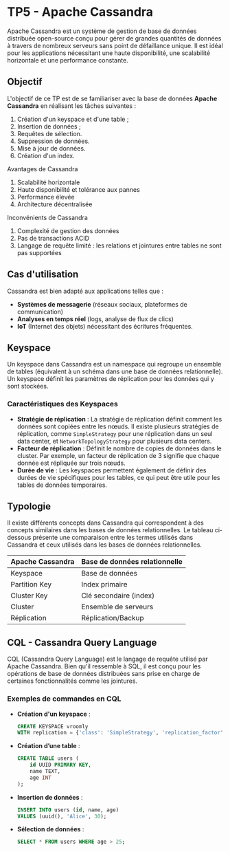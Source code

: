 # TP5 - Apache Cassandra

Apache Cassandra est un système de gestion de base de données distribuée open-source conçu pour gérer de grandes quantités de données à travers de nombreux serveurs sans point de défaillance unique. Il est idéal pour les applications nécessitant une haute disponibilité, une scalabilité horizontale et une performance constante.

## Objectif

L'objectif de ce TP est de se familiariser avec la base de données **Apache Cassandra** en réalisant les tâches suivantes :
1. Création d'un keyspace et d'une table ;
2. Insertion de données ;
3. Requêtes de sélection.
4. Suppression de données.
5. Mise à jour de données.
6. Création d'un index.

<!--
Avantages de Cassandra

1. **Scalabilité horizontale** : 
   - Cassandra permet d'ajouter de nouveaux nœuds sans interruption de service. Cette scalabilité horizontale permet de traiter de grandes quantités de données en ajoutant des ressources plutôt qu'en augmentant la puissance des serveurs existants.
   
2. **Haute disponibilité et tolérance aux pannes** : 
   - Les données sont réparties et répliquées sur plusieurs nœuds, ce qui garantit la continuité du service même si un ou plusieurs nœuds tombent en panne.
   
3. **Performance élevée** :
   - Cassandra offre des performances optimisées pour les opérations d'écriture, ce qui en fait une excellente solution pour les applications nécessitant des écritures rapides et fréquentes.
   
4. **Architecture décentralisée** :
   - Il n’y a pas de maître dans un cluster Cassandra, chaque nœud peut traiter les requêtes, ce qui réduit le risque de points de défaillance uniques.

Inconvénients de Cassandra

1. **Complexité de gestion des données** : 
   - Les relations et jointures entre tables ne sont pas supportées, ce qui peut complexifier la gestion de données fortement inter-reliées.
   
2. **Pas de transactions ACID** : 
   - Cassandra n'est pas conforme aux transactions ACID (Atomicité, Cohérence, Isolation, Durabilité), limitant son utilisation pour les applications nécessitant une cohérence stricte.

3. **Langage de requête limité** : 
   - Cassandra utilise CQL (Cassandra Query Language) qui, bien que similaire à SQL, n’offre pas toutes les fonctionnalités relationnelles (jointures, sous-requêtes, etc.).
-->

Avantages de Cassandra
1. Scalabilité horizontale
2. Haute disponibilité et tolérance aux pannes  
3. Performance élevée 
4. Architecture décentralisée

Inconvénients de Cassandra
1. Complexité de gestion des données
2. Pas de transactions ACID
3. Langage de requête limité : les relations et jointures entre tables ne sont pas supportées

## Cas d'utilisation

Cassandra est bien adapté aux applications telles que :
- **Systèmes de messagerie** (réseaux sociaux, plateformes de communication)
- **Analyses en temps réel** (logs, analyse de flux de clics)
- **IoT** (Internet des objets) nécessitant des écritures fréquentes.
## Keyspace

Un keyspace dans Cassandra est un namespace qui regroupe un ensemble de tables (équivalent à un schéma dans une base de données relationnelle). Un keyspace définit les paramètres de réplication pour les données qui y sont stockées.

### Caractéristiques des Keyspaces

- **Stratégie de réplication** : La stratégie de réplication définit comment les données sont copiées entre les nœuds. Il existe plusieurs stratégies de réplication, comme `SimpleStrategy` pour une réplication dans un seul data center, et `NetworkTopologyStrategy` pour plusieurs data centers.
- **Facteur de réplication** : Définit le nombre de copies de données dans le cluster. Par exemple, un facteur de réplication de 3 signifie que chaque donnée est répliquée sur trois nœuds.
- **Durée de vie** : Les keyspaces permettent également de définir des durées de vie spécifiques pour les tables, ce qui peut être utile pour les tables de données temporaires.

## Typologie

Il existe différents concepts dans Cassandra qui correspondent à des concepts similaires dans les bases de données relationnelles. Le tableau ci-dessous présente une comparaison entre les termes utilisés dans Cassandra et ceux utilisés dans les bases de données relationnelles.

| Apache Cassandra | Base de données relationnelle |
|------------------|-------------------------------|
| Keyspace         | Base de données               |
| Partition Key    | Index primaire                |
| Cluster Key      | Clé secondaire (index)        |
| Cluster          | Ensemble de serveurs          |
| Réplication      | Réplication/Backup            |

## CQL - Cassandra Query Language

CQL (Cassandra Query Language) est le langage de requête utilisé par Apache Cassandra. Bien qu'il ressemble à SQL, il est conçu pour les opérations de base de données distribuées sans prise en charge de certaines fonctionnalités comme les jointures.

### Exemples de commandes en CQL

- **Création d'un keyspace** :
    ```sql
    CREATE KEYSPACE vroomly
    WITH replication = {'class': 'SimpleStrategy', 'replication_factor': 3};
    ```

- **Création d’une table** :
    ```sql
    CREATE TABLE users (
        id UUID PRIMARY KEY,
        name TEXT,
        age INT
    );
    ```
- **Insertion de données** :
    ```sql
    INSERT INTO users (id, name, age) 
    VALUES (uuid(), 'Alice', 30);
    ```

- **Sélection de données** :
    ```sql
    SELECT * FROM users WHERE age > 25;
    ```
  






